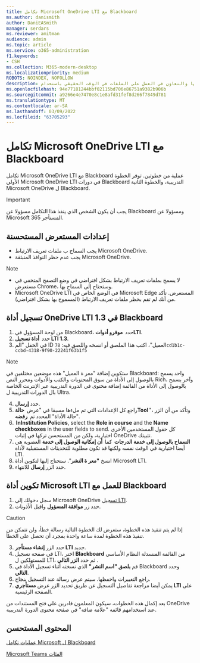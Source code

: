 ```yaml
---
title: تكامل Microsoft OneDrive LTI مع Blackboard
ms.author: danismith
author: DaniEASmith
manager: serdars
ms.reviewer: amitman
audience: admin
ms.topic: article
ms.service: o365-administration
f1.keywords:
- CSH
ms.collection: M365-modern-desktop
ms.localizationpriority: medium
ROBOTS: NOINDEX, NOFOLLOW
description: يمكنك إنشاء تعيينات الدرجات وإنشاء محتوى الدورة التدريبية وتكليفها والتعاون في العمل على الملفات في الوقت الحقيقي باستخدام Microsoft OneDrive Learning أدوات التشغيل التفاعلي ل Blackboard.
ms.openlocfilehash: 94e77181244bbf02115bd706e86751a9382b906b
ms.sourcegitcommit: a9266e4e7470e8c1e8afd31fef8d266f7849d781
ms.translationtype: MT
ms.contentlocale: ar-SA
ms.lasthandoff: 03/09/2022
ms.locfileid: "63705293"
---
```

# <a name="integrate-microsoft-onedrive-lti-with-blackboard"></a>تكامل Microsoft OneDrive LTI مع Blackboard

تكامل Microsoft OneDrive LTI مع Blackboard عملية من خطوتين. توفر الخطوة الأولى Microsoft OneDrive LTI في دورات Blackboard التدريبية، والخطوة الثانية Microsoft OneDrive ل Blackboard.

> [!IMPORTANT]
> يجب أن يكون الشخص الذي ينفذ هذا التكامل مسؤولا عن Blackboard ومسؤولا عن Microsoft 365 المستأجر.

## <a name="recommended-browser-settings"></a>إعدادات المستعرض المستحسنة

- يجب السماح ب ملفات تعريف الارتباط Microsoft OneDrive.
- يجب عدم حظر النوافذ المنبثقة Microsoft OneDrive.

> [!NOTE]
>
> - لا يسمح بملفات تعريف الارتباط بشكل افتراضي في وضع التصفح المتخفي في مستعرض Chrome، وستحتاج إلى السماح بها.
> - Microsoft OneDrive LTI في الوضع الخاص في Microsoft Edge المستعرض. تأكد من أنك لم تقم بحظر ملفات تعريف الارتباط (المسموح بها بشكل افتراضي).

## <a name="register-the-onedrive-lti-13-tool-in-blackboard"></a>تسجيل أداة OneDrive LTI 1.3 في Blackboard

1. من لوحة المسؤول في Blackboard، حدد  **موفرو أدواتLTI**.
2. حدد  **أداة تسجيل LTI 1.3**.
3. في الحقل "الم ID العميل"، اكتب هذا الملصق أو انسخه واللصق فيه: ``78cd1b1c-ccbd-4318-9f90-22241f63b1f5``

  > [!NOTE]
  > ستكوين إضافة "معر ة العميل" هذه موضعين مختلفين في Blackboard: واحد يسمح بالوصول إلى الأداة من سوق المحتويات والكتب والأدوات ومحرر النص Rich، وآخر يسمح بالوصول إلى الأداة من القائمة إضافة محتوى في الدورة التدريبية عبر الإنترنت الخاصة بال الدورات التدريبية ل Ultra.

4. حدد **إرسال**.
5. راجع كل الإعدادات التي تم ملءها مسبقا في "عرض  **حالةTool** "، وتأكد من أن الزر "حالة الأداة" المحدد تم  **رفضه**.
6.  **InInstitution Policies**, select the **Role in course** and the **Name checkboxes** in the user fields to send. كل حقول المستخدمين الأخرى اختيارية، ولكن من المستحسن تركها في إثبات OneDrive تثبيتك.
7. **السماح بالوصول إلى خدمة الدرجات**  كما  **أن إمكانية الوصول إلى خدمة** العضوية هي أيضا اختيارية في الوقت نفسه ولكنها قد تكون مطلوبة للتحديثات المستقبلية لأداة LTI.
8. انسخ **"معر ة النشر**". ستحتاج إليها لتكوين أداة Microsoft LTI.
9. حدد الزر **إرسال** للانتهاء.

## <a name="configure-the-microsoft-lti-tool-to-work-with-blackboard"></a>تكوين أداة Microsoft LTI للعمل مع Blackboard

1. سجل دخولك إلى Microsoft OneDrive [تسجيل LTI](https://onedrivelti.microsoft.com/admin).
2. حدد زر **موافقة المسؤول** واقبل الأذونات.

> [!CAUTION]
> إذا لم يتم تنفيذ هذه الخطوة، ستعرض لك الخطوة التالية رسالة خطأ، ولن تتمكن من تنفيذ هذه الخطوة لمدة ساعة واحدة بمجرد أن تحصل على الخطأ.

3. حدد الزر **إنشاء مستأجر LTI** جديد.
4. في صفحة تسجيل LTI، اختر **Blackboard** من القائمة المنسدلة النظام الأساسي للمستهلكين ل LTI، ثم حدد **الزر التالي** .
5. قم **بلصق "اسم النشر"** الذي نسخته أثناء تسجيل الأداة في Blackboard وحدد **التالي**.
6. راجع التغييرات واحفظها. سيتم عرض رسالة عند التسجيل بنجاح.
7. يمكن أيضا مراجعة تفاصيل التسجيل عن طريق تحديد الزر عرض **مستأجري LTI** على الصفحة الرئيسية.

بعد إكمال هذه الخطوات، سيكون المعلمون قادرين على فتح المستندات من OneDrive عند استخدامهم قائمة "علامة ضافة" في صفحة محتوى الدورة التدريبية.

## <a name="recommended-content"></a>المحتوى المستحسن

[عمليات تكامل Microsoft ل Blackboard](https://help.blackboard.com/Learn/Administrator/SaaS/Integrations/Microsoft)

[Microsoft Teams الفئات](https://help.blackboard.com/Learn/Administrator/SaaS/Integrations/Microsoft_Classes)
